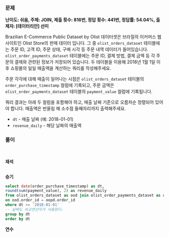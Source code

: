 ### 문제

**난이도: 쉬움, 주제: JOIN, 제출 횟수: 816번, 정답 횟수: 441번, 정답률: 54.04%, 출제자: [데이터리안] 선미**

Brazilian E-Commerce Public Dataset by Olist 데이터셋은 브라질의 이커머스 웹사이트인 Olist Store의 판매 데이터 입니다. 그 중 `olist_orders_dataset` 테이블에는 주문 ID, 고객 ID, 주문 상태, 구매 시각 등 주문 내역 데이터가 들어있습니다. `olist_order_payments_dataset` 테이블에는 주문 ID, 결제 방법, 결제 금액 등 각 주문의 결제와 관련된 정보가 저장되어 있습니다. 두 테이블을 이용해 2018년 1월 1일 이후 쇼핑몰의 일일 매출액을 계산하는 쿼리를 작성해주세요.

주문 각각에 대해 매출이 일어나는 시점은 `olist_orders_dataset` 테이블의 `order_purchase_timestamp` 컬럼에 기록되고, 주문 금액은 `olist_order_payments_dataset` 테이블의 `payment_value` 컬럼에 기록됩니다.

쿼리 결과는 아래 두 컬럼을 포함해야 하고, 매출 날짜 기준으로 오름차순 정렬되어 있어야 합니다. 매출액은 반올림 해 소수점 둘째자리까지 출력해주세요.

- `dt` - 매출 날짜 (예: 2018-01-01)
- `revenue_daily` - 해당 날짜의 매출액

### 풀이
<br>

**재석**

```sql

```

**승기**
```sql
select date(order_purchase_timestamp) as dt,
round(sum(payment_value), 2) as revenue_daily
from olist_orders_dataset as ood join olist_order_payments_dataset as oopd
on ood.order_id = oopd.order_id
where dt >= '2018-01-01'
-- 날짜도 비교연산자가 사용된다.
group by dt
order by dt
```

**연수**

```sql

```